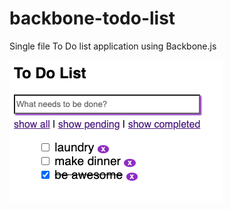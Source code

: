 # backbone-todo-list
Single file To Do list application using Backbone.js

<img src="https://github.com/codecopycoffee/backbone-todo-list/blob/main/todo-preview.png" alt="to do list preview image">
